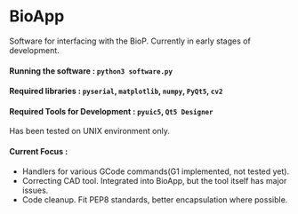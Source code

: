 # BioApp

Software for interfacing with the BioP. Currently in early stages of development.


#### Running the software : `python3 software.py`

#### Required libraries : `pyserial`, `matplotlib`, `numpy`, `PyQt5`, `cv2`

#### Required Tools for Development : `pyuic5`, `Qt5 Designer`

Has been tested on UNIX environment only.

#### Current Focus :

 - Handlers for various GCode commands(G1 implemented, not tested yet).
 - Correcting CAD tool. Integrated into BioApp, but the tool itself has major issues.
 - Code cleanup. Fit PEP8 standards, better encapsulation where possible.
